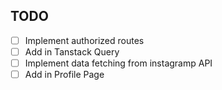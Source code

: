 ## TODO

- [ ] Implement authorized routes
- [ ] Add in Tanstack Query
- [ ] Implement data fetching from instagramp API
- [ ] Add in Profile Page
